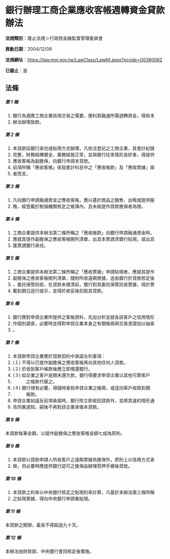 # 銀行辦理工商企業應收客帳週轉資金貸款辦法

**法規類別**：廢止法規＞行政院金融監督管理委員會

**異動日期**：2004/12/08  

**法規網址**：https://law.moj.gov.tw/LawClass/LawAll.aspx?pcode=G0380062

**已廢止**：是



## 法條
##### 第 1 條
1. 銀行為適應工商企業信用交易之需要，便利其融通所需週轉資金，得依本
1. 辦法辦理放款。

##### 第 2 條
1. 本貸款採銀行承兌或貼現方式辦理，凡依法登記之工商企業，其會計紀錄
1. 完整，財務結構健全，業務經營正常，並與銀行往來情形良好者，得提供
1. 應收客帳為副擔保，向銀行申請本貸款。
1. 前項所稱「應收客帳」係指會計科目中之「應收帳款」及「應收票據」兩
1. 者而言。

##### 第 3 條
1. 凡向銀行申請融通資金之應收客帳，應以基於商品之銷售、出租或提供服
1. 務，經登載於稅捐機關核定之帳簿內，且未經提作貸款擔保者為限。

##### 第 4 條
1. 工商企業提供本辦法第二條所稱之「應收帳款」向銀行申請融通資金時，
1. 應就其提作副擔保之應收客帳開列清單，出具本票請求銀行貼現，或出具
1. 匯票請銀行承兌。

##### 第 5 條
1. 工商企業提供本辦法第二條所稱之「應收票據」申請貼現者，應就其提作
1. 副擔保之應收客帳開列清單，隨附所收遠期票據，送由銀行於貸款核定後
1. ，委託保管託收，在貸款未償清前，銀行對其委託保管託收票據，得於票
1. 載到期日逕行提示，並得於收妥後扣抵其貸款。

##### 第 6 條
1. 銀行應對申貸企業所提供之客帳資料，先加分析並就各該客戶之信用情形
1. 作個別調查，必要時並得對申貸企業本身之有關帳冊與交易憑證加以抽查
1. 。

##### 第 7 條
1. 本貸款申貸企業應於貸款契約中承諾左列事項：
1.  (１) 不得以已提作副擔保之應收客帳再向其他任何人貸款。
1.  (２) 於收到客戶帳款後應立即償還銀行。
1.  (３) 如企業之客戶逾期未還欠款，銀行得要求申貸企業以其他可靠客戶
1. 　　　之帳款代替之。
1.  (４) 銀行視有必要，得隨時查核申貸企業之帳冊，或逕向客戶收取到期
1. 　　　帳款。
1. 申貸企業如違反前項承諾時，銀行除立即收回貸款外，並將其違約情形通
1. 告同業週知，嗣後不再對該企業承做本貸款。

##### 第 8 條
本貸款每筆金額，以提作副擔保之應收客帳金額七成為原則。

##### 第 9 條
1. 本貸款以貸款申請人所收客戶之遠期票據為擔保外，原則上以信用方式承
1. 做，但必要時應提供銀行認可之擔保品辦理質押手續後貸放。

##### 第 10 條
1. 本貸款之利率以中央銀行核定之貼現利率計算，凡基於本辦法第三條所稱
1. 之貼現票據，得向中央銀行申請重貼現。

##### 第 11 條
本貸款之期限，最長不得超過九十天。

##### 第 12 條
本辦法由財政部、中央銀行會同核定後實施。


